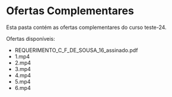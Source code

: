 # Ofertas Complementares

Esta pasta contém as ofertas complementares do curso teste-24.

Ofertas disponíveis:
- REQUERIMENTO_C_F_DE_SOUSA_16_assinado.pdf
- 1.mp4
- 2.mp4
- 3.mp4
- 4.mp4
- 5.mp4
- 6.mp4